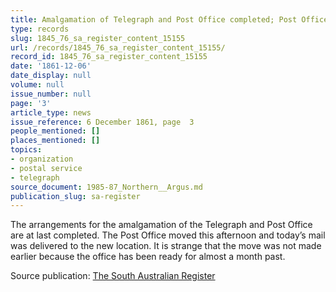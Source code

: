 ```yaml
---
title: Amalgamation of Telegraph and Post Office completed; Post Office moved
type: records
slug: 1845_76_sa_register_content_15155
url: /records/1845_76_sa_register_content_15155/
record_id: 1845_76_sa_register_content_15155
date: '1861-12-06'
date_display: null
volume: null
issue_number: null
page: '3'
article_type: news
issue_reference: 6 December 1861, page  3
people_mentioned: []
places_mentioned: []
topics:
- organization
- postal service
- telegraph
source_document: 1985-87_Northern__Argus.md
publication_slug: sa-register
---
```


The arrangements for the amalgamation of the Telegraph and Post Office are at last completed.  The Post Office moved this afternoon and today’s mail was delivered to the new location.  It is strange that the move was not made earlier because the office has been ready for almost a month past.

Source publication: [The South Australian Register](/publications/sa-register/)
